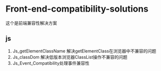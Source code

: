 # Front-end-compatibility-solutions
这个是前端兼容性解决方案
## js
1. Js_getElementClassName 解决getElementClass在浏览器中不兼容的问题
2. Js_classDom 解决低版本浏览器ClassList操作不兼容的问题
3. Js_Event_Compatibility处理事件兼容性
